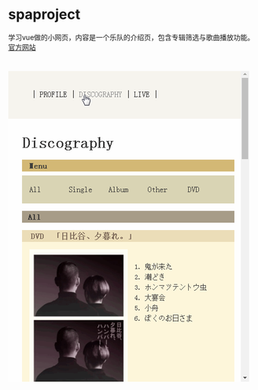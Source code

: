 # spaproject
学习vue做的小网页，内容是一个乐队的介绍页，包含专辑筛选与歌曲播放功能。<br>
<a href="http://www.humberthumbert.net/">官方网站</a> 
#

![image](https://github.com/eret9616/SPAproject/blob/master/show.gif)
#
